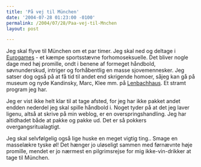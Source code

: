 ```yaml
---
title: 'På vej til München'
date: '2004-07-28 01:23:00 -0100'
permalink: /2004/07/28/Paa-vej-til-Mnchen
layout: post

---
```

Jeg skal flyve til München om et par timer. Jeg skal ned og deltage i [Eurogames](http://2004.eurogames.info/) - et kæmpe sportsstævne forhomoseksuelle. Det bliver nogle dage med høj promille, ondt i benene af formeget håndbold, søvnunderskud, intriger og forhåbentlig en masse sjovemennesker. Jeg satser dog også på at få tid til andet end skrigende homoer, såjeg kan gå på museum og nyde Kandinsky, Marc, Klee mm. på [Lenbachhaus](http://www.muenchen.de/vip8/prod1/mde/resources/mtour/englisch/stadtinformationen/museen/lenbachhaus_e_m.jsp). Et stramt program jeg har.

Jeg er vist ikke helt klar til at tage afsted, for jeg har ikke pakket andet endden nederdel jeg skal spille håndbold i. Noget tyder på at det jeg laver ligenu, altså at skrive på min weblog, er en overspringshandling. Jeg har altidhadet både at pakke og pakke ud. Det er så pokkers overgangsritualagtigt.

Jeg skal selvfølgelig også lige huske en meget vigtig ting.. Smage en masselækre tyske øl! Det hænger jo uløseligt sammen med førnævnte høje promille, mendet er jo nærmest en pilgrimsrejse for mig ikke-vin-drikker at tage til München.
